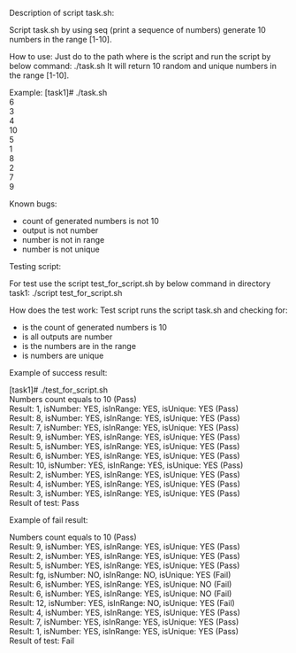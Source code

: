 Description of script task.sh:

Script task.sh by using seq (print a sequence of numbers) generate 10 numbers in the range [1-10].

How to use:
Just do to the path where is the script and  run the script by below command:
./task.sh
It will return 10 random and unique numbers in the range  [1-10].

Example:
[task1]# ./task.sh<br/>
6<br/>
3<br/>
4<br/>
10<br/>
5<br/>
1<br/>
8<br/>
2<br/>
7<br/>
9<br/>

Known bugs:
- count of generated numbers is not 10
- output is not number
- number is not in range
- number is not unique

Testing script:

For test use the script test_for_script.sh by below command in directory task1:
./script test_for_script.sh

How does the test work:
Test script runs the script task.sh and checking for:
- is the count of generated numbers is 10
- is all outputs are number
- is the numbers are in the range
- is numbers are unique

Example of success result:

[task1]# ./test_for_script.sh <br/>
Numbers count equals to 10 (Pass)<br/>
Result: 1, isNumber: YES, isInRange: YES, isUnique: YES  (Pass)<br/>
Result: 8, isNumber: YES, isInRange: YES, isUnique: YES  (Pass)<br/>
Result: 7, isNumber: YES, isInRange: YES, isUnique: YES  (Pass)<br/>
Result: 9, isNumber: YES, isInRange: YES, isUnique: YES  (Pass)<br/>
Result: 5, isNumber: YES, isInRange: YES, isUnique: YES  (Pass)<br/>
Result: 6, isNumber: YES, isInRange: YES, isUnique: YES  (Pass)<br/>
Result: 10, isNumber: YES, isInRange: YES, isUnique: YES  (Pass)<br/>
Result: 2, isNumber: YES, isInRange: YES, isUnique: YES  (Pass)<br/>
Result: 4, isNumber: YES, isInRange: YES, isUnique: YES  (Pass)<br/>
Result: 3, isNumber: YES, isInRange: YES, isUnique: YES  (Pass)<br/>
Result of test: Pass<br/>


Example of fail result:

Numbers count equals to 10 (Pass)<br/>
Result: 9, isNumber: YES, isInRange: YES, isUnique: YES  (Pass)<br/>
Result: 2, isNumber: YES, isInRange: YES, isUnique: YES  (Pass)<br/>
Result: 5, isNumber: YES, isInRange: YES, isUnique: YES  (Pass)<br/>
Result: fg, isNumber: NO, isInRange: NO, isUnique: YES  (Fail)<br/>
Result: 6, isNumber: YES, isInRange: YES, isUnique: NO  (Fail)<br/>
Result: 6, isNumber: YES, isInRange: YES, isUnique: NO  (Fail)<br/>
Result: 12, isNumber: YES, isInRange: NO, isUnique: YES  (Fail)<br/>
Result: 4, isNumber: YES, isInRange: YES, isUnique: YES  (Pass)<br/>
Result: 7, isNumber: YES, isInRange: YES, isUnique: YES  (Pass)<br/>
Result: 1, isNumber: YES, isInRange: YES, isUnique: YES  (Pass)<br/>
Result of test: Fail<br/>


